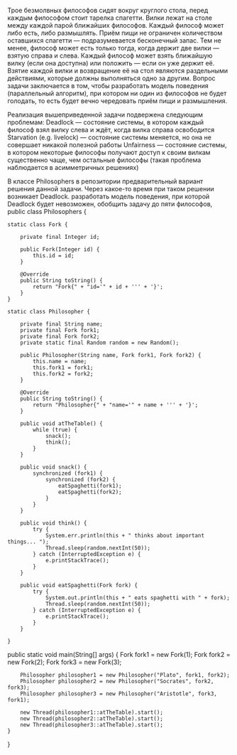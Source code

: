 Трое безмолвных философов сидят вокруг круглого стола, перед каждым философом стоит тарелка спагетти.
Вилки лежат на столе между каждой парой ближайших философов.
Каждый философ может либо есть, либо размышлять. Приём пищи не ограничен количеством оставшихся спагетти — подразумевается бесконечный запас.
Тем не менее, философ может есть только тогда, когда держит две вилки — взятую справа и слева.
Каждый философ может взять ближайшую вилку (если она доступна) или положить — если он уже держит её.
Взятие каждой вилки и возвращение её на стол являются раздельными действиями, которые должны выполняться одно за другим.
Вопрос задачи заключается в том, чтобы разработать модель поведения (параллельный алгоритм),
при котором ни один из философов не будет голодать, то есть будет вечно чередовать приём пищи и размышления.

Реализация вышеприведенной задачи подвержена следующим проблемам:
Deadlock — состояние системы, в котором каждый философ взял вилку слева и ждёт, когда вилка справа освободится
Starvation (e.g. livelock) — состояние системы меняется, но она не совершает никакой полезной работы
Unfairness — состояние системы, в котором некоторые философы получают доступ к своим вилкам существенно чаще,
чем остальные философы (такая проблема наблюдается в асимметричных решениях)

В классе Philosophers в репозитории предварительный вариант решения данной задачи.
Через какое-то время при таком решении возникает Deadlock.
разработать модель поведения, при которой Deadlock будет невозможен,
обобщить задачу до пяти философов,
public class Philosophers {

    static class Fork {

        private final Integer id;

        public Fork(Integer id) {
            this.id = id;
        }

        @Override
        public String toString() {
            return "Fork{" + "id='" + id + ''' + '}';
        }
    }

    static class Philosopher {

        private final String name;
        private final Fork fork1;
        private final Fork fork2;
        private static final Random random = new Random();

        public Philosopher(String name, Fork fork1, Fork fork2) {
            this.name = name;
            this.fork1 = fork1;
            this.fork2 = fork2;
        }

        @Override
        public String toString() {
            return "Philosopher{" + "name='" + name + ''' + '}';
        }

        public void atTheTable() {
            while (true) {
                snack();
                think();
            }
        }

        public void snack() {
            synchronized (fork1) {
                synchronized (fork2) {
                    eatSpaghetti(fork1);
                    eatSpaghetti(fork2);
                }
            }
        }

        public void think() {
            try {
                System.err.println(this + " thinks about important things... ");
                Thread.sleep(random.nextInt(50));
            } catch (InterruptedException e) {
                e.printStackTrace();
            }
        }

        public void eatSpaghetti(Fork fork) {
            try {
                System.out.println(this + " eats spaghetti with " + fork);
                Thread.sleep(random.nextInt(50));
            } catch (InterruptedException e) {
                e.printStackTrace();
            }
        }

    }
public static void main(String[] args) {
Fork fork1 = new Fork(1);
Fork fork2 = new Fork(2);
Fork fork3 = new Fork(3);

        Philosopher philosopher1 = new Philosopher("Plato", fork1, fork2);
        Philosopher philosopher2 = new Philosopher("Socrates", fork2, fork3);
        Philosopher philosopher3 = new Philosopher("Aristotle", fork3, fork1);

        new Thread(philosopher1::atTheTable).start();
        new Thread(philosopher2::atTheTable).start();
        new Thread(philosopher3::atTheTable).start();
    }

}